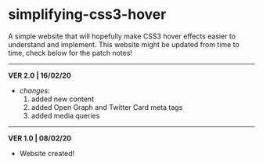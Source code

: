 # simplifying-css3-hover
A simple website that will hopefully make CSS3 hover effects easier to understand and implement. This website might be updated from time to time, check below for the patch notes!
_____
**VER 2.0 | 16/02/20**
- *changes:*
  1. added new content
  2. added Open Graph and Twitter Card meta tags
  3. added media queries
_____
**VER 1.0 | 08/02/20**
- Website created!
